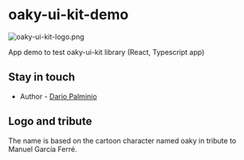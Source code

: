 # oaky-ui-kit-demo
![oaky-ui-kit-logo.png](./src/deo/assets/oaky-ui-kit-logo.png)

App demo to test oaky-ui-kit library (React, Typescript app)


## Stay in touch

- Author - [Dario Palminio](linkedin.com/in/palminio)

## Logo and tribute

The name is based on the cartoon character named oaky in tribute to Manuel García Ferré.


